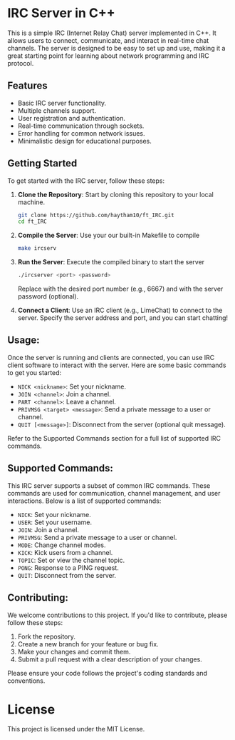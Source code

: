 # IRC Server in C++

This is a simple IRC (Internet Relay Chat) server implemented in C++. It allows users to connect, communicate, and interact in real-time chat channels. The server is designed to be easy to set up and use, making it a great starting point for learning about network programming and IRC protocol.

## Features

- Basic IRC server functionality.
- Multiple channels support.
- User registration and authentication.
- Real-time communication through sockets.
- Error handling for common network issues.
- Minimalistic design for educational purposes.

## Getting Started

To get started with the IRC server, follow these steps:

1. **Clone the Repository**: Start by cloning this repository to your local machine.

   ```bash
   git clone https://github.com/haytham10/ft_IRC.git
   cd ft_IRC
   ```
   
2. **Compile the Server**: Use your our built-in Makefile to compile

   ```bash
   make ircserv
   ```
   
3. **Run the Server**: Execute the compiled binary to start the server
   ```bash
   ./ircserver <port> <password>
   ```
   Replace <port> with the desired port number (e.g., 6667) and <password> with the server password (optional).

4. **Connect a Client**: Use an IRC client (e.g., LimeChat) to connect to the server. Specify the server address and port, and you can start chatting!

## Usage:
Once the server is running and clients are connected, you can use IRC client software to interact with the server. Here are some basic commands to get you started:

-  `NICK <nickname>`: Set your nickname.
-  `JOIN <channel>`: Join a channel.
-  `PART <channel>`: Leave a channel.
-  `PRIVMSG <target> <message>`: Send a private message to a user or channel.
-  `QUIT [<message>]`: Disconnect from the server (optional quit message).

Refer to the Supported Commands section for a full list of supported IRC commands.

## Supported Commands:

This IRC server supports a subset of common IRC commands. These commands are used for communication, channel management, and user interactions. Below is a list of supported commands:

- `NICK`: Set your nickname.
- `USER`: Set your username.
- `JOIN`: Join a channel.
- `PRIVMSG`: Send a private message to a user or channel.
- `MODE`: Change channel modes.
- `KICK`: Kick users from a channel.
- `TOPIC`: Set or view the channel topic.
- `PONG`: Response to a PING request.
- `QUIT`: Disconnect from the server.

## Contributing:
We welcome contributions to this project. If you'd like to contribute, please follow these steps:

1. Fork the repository.
2. Create a new branch for your feature or bug fix.
3. Make your changes and commit them.
4. Submit a pull request with a clear description of your changes.

Please ensure your code follows the project's coding standards and conventions.

# License
This project is licensed under the MIT License.
